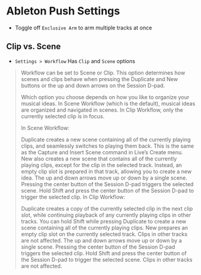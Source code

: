 # Ableton Push Settings

- Toggle off `Exclusive Arm` to arm multiple tracks at once

## Clip vs. Scene

- `Settings > Workflow` Has `Clip` and `Scene` options

> Workflow can be set to Scene or Clip. This option determines how scenes and clips behave when pressing the Duplicate and New buttons or the up and down arrows on the Session D-pad.
> 
> Which option you choose depends on how you like to organize your musical ideas. In Scene Workflow (which is the default), musical ideas are organized and navigated in scenes. In Clip Workflow, only the currently selected clip is in focus.
> 
> In Scene Workflow:
> 
> Duplicate creates a new scene containing all of the currently playing clips, and seamlessly switches to playing them back. This is the same as the Capture and Insert Scene command in Live’s Create menu.
> New also creates a new scene that contains all of the currently playing clips, except for the clip in the selected track. Instead, an empty clip slot is prepared in that track, allowing you to create a new idea.
> The up and down arrows move up or down by a single scene. Pressing the center button of the Session D-pad triggers the selected scene. Hold Shift and press the center button of the Session D-pad to trigger the selected clip.
> In Clip Workflow:
> 
> Duplicate creates a copy of the currently selected clip in the next clip slot, while continuing playback of any currently playing clips in other tracks. You can hold Shift while pressing Duplicate to create a new scene containing all of the currently playing clips.
> New prepares an empty clip slot on the currently selected track. Clips in other tracks are not affected.
> The up and down arrows move up or down by a single scene. Pressing the center button of the Session D-pad triggers the selected clip. Hold Shift and press the center button of the Session D-pad to trigger the selected scene. Clips in other tracks are not affected.
